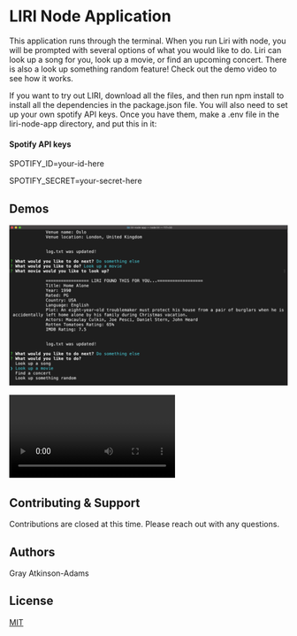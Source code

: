 # LIRI Node Application

This application runs through the terminal. When you run Liri with node, you will be prompted with several options of what you would like to do. Liri can look up a song for you, look up a movie, or find an upcoming concert. There is also a look up something random feature! Check out the demo video to see how it works.

If you want to try out LIRI, download all the files, and then run npm install to install all the dependencies in the package.json file. You will also need to set up your own spotify API keys. Once you have them, make a .env file in the liri-node-app directory, and put this in it:


#### Spotify API keys

SPOTIFY_ID=your-id-here

SPOTIFY_SECRET=your-secret-here

## Demos

![Screenshot](./assets/liri-node-app.png)

![Demo Video](./assets/demo.webm)


## Contributing & Support

Contributions are closed at this time. Please reach out with any questions.


## Authors

Gray Atkinson-Adams


## License

[MIT](https://choosealicense.com/licenses/mit/)